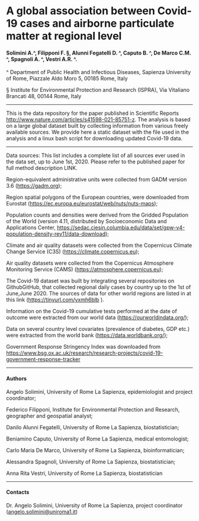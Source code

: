 # A global association between Covid-19 cases and airborne particulate matter at regional level
#### Solimini A.^, Filipponi F. §, Alunni Fegatelli D. ^, Caputo B. ^, De Marco C.M. ^, Spagnoli A. ^, Vestri A.R. ^.

^ Department of Public Health and Infectious Diseases, Sapienza University of Rome, Piazzale Aldo Moro 5, 00185 Rome, Italy

§ Institute for Environmental Protection and Research (ISPRA), Via Vitaliano Brancati 48, 00144 Rome, Italy

-----------------

This is the data repository for the paper published in Scientific Reports http://www.nature.com/articles/s41598-021-85751-z. The analysis is based on a large global dataset built by collecting information from various freely available sources. We provide here a static dataset with the file used in the analysis and a linux bash script for downloading updated Covid-19 data.

-----------------

Data sources:  This list includes a complete list of all sources ever used in the data set, up to June 1st, 2020. Please refer to the published paper for full method description LINK.

Region-equivalent administrative units were collected from GADM version 3.6 (https://gadm.org);

Region spatial polygons of the European countries, were downloaded from Eurostat (https://ec.europa.eu/eurostat/web/nuts/nuts-maps);

Population counts and densities were derived from the Gridded Population of the World (version 4.11, distributed by Socioeconomic Data and Applications Center, https://sedac.ciesin.columbia.edu/data/set/gpw-v4-population-density-rev11/data-download);

Climate and air quality datasets were collected from the Copernicus Climate Change Service (C3S) (https://climate.copernicus.eu);

Air quality datasets were collected from the Copernicus Atmosphere Monitoring Service (CAMS) (https://atmosphere.copernicus.eu);

The Covid-19 dataset was built by integrating several repositories on GithubGitHub, that collected regional daily cases by country up to the 1st of June,June 2020.  The sources of data for other world regions are listed in at this link (https://tinyurl.com/yxmh6blb ). 

Information on the Covid-19 cumulative tests performed at the date of outcome  were extracted from our world data (https://ourworldindata.org/);

Data on several country level covariates (prevalence of diabetes, GDP etc.) were extracted from the world bank (https://data.worldbank.org/);

Government Response Stringency Index was downloaded from https://www.bsg.ox.ac.uk/research/research-projects/covid-19-government-response-tracker


-----------------

#### Authors

Angelo Solimini, University of Rome La Sapienza, epidemiologist and project coordinator;

Federico Filipponi, Institute for Environmental Protection and Research, geographer and geospatial analyst; 

Danilo Alunni Fegatelli, University of Rome La Sapienza,  biostatistician; 

Beniamino Caputo, University of Rome La Sapienza,  medical entomologist;

Carlo Maria De Marco, University of Rome La Sapienza,  bioinformatician;

Alessandra Spagnoli, University of Rome La Sapienza,  biostatistician;

Anna Rita Vestri, University of Rome La Sapienza,  biostatistician 

-----------------

#### Contacts
Dr. Angelo Solimini, University of Rome La Sapienza, project coordinator (angelo.solimini@uniroma1.it) 


